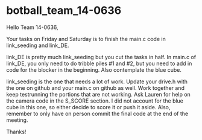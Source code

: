 botball_team_14-0636
====================
Hello Team 14-0636,

Your tasks on Friday and Saturday is to finish the main.c code in link_seeding and link_DE.

link_DE is pretty much link_seeding but you cut the tasks in half. In main.c of link_DE, you only need to do tribble piles #1 and #2, but you need to add in code for the blocker in the beginning. Also contemplate the blue cube.

link_seeding is the one that needs a lot of work. Update your drive.h with the one on github and your main.c on github as well. Work together and keep testrunning the portions that are not working. Ask Lauren for help on the camera code in the S_SCORE section. I did not account for the blue cube in this one, so either decide to score it or push it aside. Also, remember to only have on person commit the final code at the end of the meeting.

Thanks!

